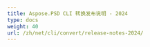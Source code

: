 ```yaml
---
title: Aspose.PSD CLI 转换发布说明 - 2024
type: docs
weight: 40
url: /zh/net/cli/convert/release-notes-2024/
---
```

